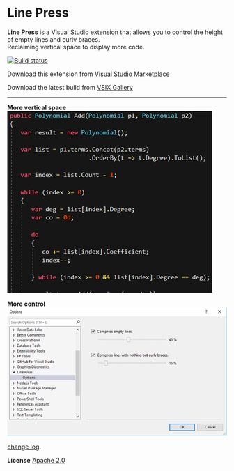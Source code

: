 # Line Press

**Line Press** is a Visual Studio extension that allows you to control the height of empty lines and curly braces. 
<br/>Reclaiming vertical space to display more code.

<!-- Replace this badge with your own-->
[![Build status](https://ci.appveyor.com/api/projects/status/hv6uyc059rqbc6fj?svg=true)](https://ci.appveyor.com/project/omsharp/linepress)

<!-- Update the VS Gallery link after you upload the VSIX-->
Download this extension from [Visual Studio Marketplace](https://marketplace.visualstudio.com/items?itemName=OmarRwemi.LinePress)

Download the latest build from [VSIX Gallery](http://vsixgallery.com/extension/13d97f3e-75e2-4715-a444-715b5f39f0a4/)


---------------------------------------


**More vertical space**
![Sample1](screenshots/compare.gif) 


**More control**
![Sample1](screenshots/Settings.png)


[change log](CHANGELOG.md).


**License**
[Apache 2.0](LICENSE)